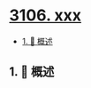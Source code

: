 # [3106. xxx](https://github.com/Tdahuyou/TNotes.leetcode/tree/main/notes/3106.%20xxx)

<!-- region:toc -->

- [1. 📝 概述](#1--概述)

<!-- endregion:toc -->

## 1. 📝 概述

